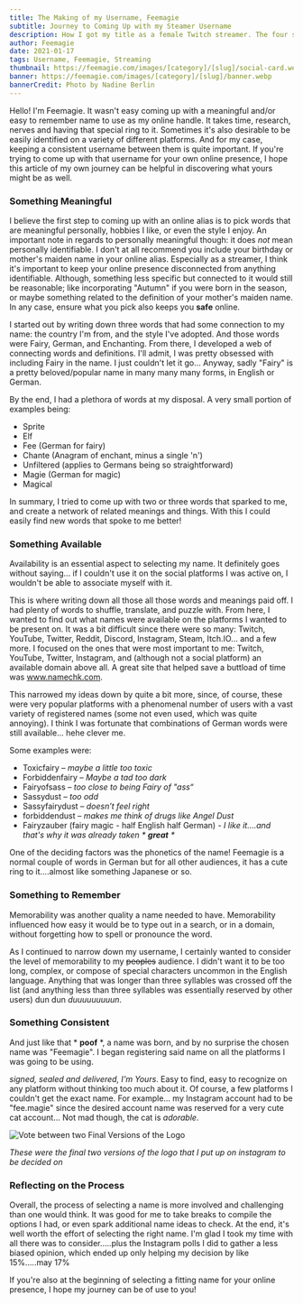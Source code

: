 ```yaml
---
title: The Making of my Username, Feemagie
subtitle: Journey to Coming Up with my Steamer Username
description: How I got my title as a female Twitch streamer. The four step journey I took to come up with that perfect username for my online presence across multiple platforms.
author: Feemagie
date: 2021-01-17
tags: Username, Feemagie, Streaming
thumbnail: https://feemagie.com/images/[category]/[slug]/social-card.webp
banner: https://feemagie.com/images/[category]/[slug]/banner.webp
bannerCredit: Photo by Nadine Berlin
---
```


Hello! I'm Feemagie. It wasn't easy coming up with a meaningful and/or easy to remember name to use as my online handle. It takes time, research, nerves and having that special ring to it. Sometimes it's also desirable to be easily identified on a variety of different platforms. And for my case, keeping a consistent username between them is quite important. If you're trying to come up with that username for your own online presence, I hope this article of my own journey can be helpful in discovering what yours might be as well.

### Something Meaningful

I believe the first step to coming up with an online alias is to pick words that are meaningful personally, hobbies I like, or even the style I enjoy. An important note in regards to personally meaningful though: it does *not* mean personally identifiable. I don't at all recommend you include your birthday or mother's maiden name in your online alias. Especially as a streamer, I think it's important to keep your online presence disconnected from anything identifiable. Although, something less specific but connected to it would still be reasonable; like incorporating "Autumn" if you were born in the season, or maybe something related to the definition of your mother's maiden name. In any case, ensure what you pick also keeps you **safe** online.

I started out by writing down three words that had some connection to my name: the country I'm from, and the style I've adopted. And those words were Fairy, German, and Enchanting. From there, I developed a web of connecting words and definitions. I'll admit, I was pretty obsessed with including Fairy in the name. I just couldn't let it go... Anyway, sadly "Fairy" is a pretty beloved/popular name in many many many forms, in English or German.

By the end, I had a plethora of words at my disposal. A very small portion of examples being:

* Sprite
* Elf
* Fee (German for fairy)
* Chante (Anagram of enchant, minus a single 'n')
* Unfiltered (applies to Germans being so straightforward)
* Magie (German for magic)
* Magical

In summary, I tried to come up with two or three words that sparked to me, and create a network of related meanings and things. With this I could easily find new words that spoke to me better!

### Something Available

Availability is an essential aspect to selecting my name. It definitely goes without saying... if I couldn't use it on the social platforms I was active on, I wouldn't be able to associate myself with it.

This is where writing down all those all those words and meanings paid off. I had plenty of words to shuffle, translate, and puzzle with. From here, I wanted to find out what names were available on the platforms I wanted to be present on. It was a bit difficult since there were so many: Twitch, YouTube, Twitter, Reddit, Discord, Instagram, Steam, Itch.IO... and a few more. I focused on the ones that were most important to me: Twitch, YouTube, Twitter, Instagram, and (although not a social platform) an available domain above all. A great site that helped save a buttload of time was www.namechk.com. 

This narrowed my ideas down by quite a bit more, since, of course, these were very popular platforms with a phenomenal number of users with a vast variety of registered names (some not even used, which was quite annoying). I think I was fortunate that combinations of German words were still available... hehe clever me. 

Some examples were:

* Toxicfairy – _maybe a little too toxic_
* Forbiddenfairy – _Maybe a tad too dark_
* Fairyofsass – _too close to being Fairy of "ass“_
* Sassydust – _too odd_
* Sassyfairydust – _doesn’t feel right_
* forbiddendust – _makes me think of drugs like Angel Dust_
* Fairyzauber (fairy magic - half English half German) - _I like it....and that's why it was already taken &#42; **great** &#42;_

One of the deciding factors was the phonetics of the name! Feemagie is a normal couple of words in German but for all other audiences, it has a cute ring to it….almost like something Japanese or so.

### Something to Remember

Memorability was another quality a name needed to have. Memorability influenced how easy it would be to type out in a search, or in a domain, without forgetting how to spell or pronounce the word.

As I continued to narrow down my username, I certainly wanted to consider the level of memorability to my ~~peoples~~ audience. I didn't want it to be too long, complex, or compose of special characters uncommon in the English language. Anything that was longer than three syllables was crossed off the list (and anything less than three syllables was essentially reserved by other users) dun dun *duuuuuuuuun*.

### Something Consistent

And just like that &#42; **poof** &#42;, a name was born, and by no surprise the chosen name was "Feemagie". I began registering said name on all the platforms I was going to be using. 

_*signed, sealed and delivered, I'm Yours*_. Easy to find, easy to recognize on any platform without thinking too much about it. Of course, a few platforms I couldn't get the exact name. For example... my Instagram account had to be "fee.magie" since the desired account name was reserved for a very cute cat account... Not mad though, the cat is _adorable_.

![Vote between two Final Versions of the Logo](/images/blog/logo_vote.webp "Final Versions of the Logo")

_These were the final two versions of the logo that I put up on instagram to be decided on_

### Reflecting on the Process

Overall, the process of selecting a name is more involved and challenging than one would think. It was good for me to take breaks to compile the options I had, or even spark additional name ideas to check. At the end, it's well worth the effort of selecting the right name. I'm glad I took my time with all there was to consider.....plus the Instagram polls I did to gather a less biased opinion, which ended up only helping my decision by like 15%.....may 17%

If you're also at the beginning of selecting a fitting name for your online presence, I hope my journey can be of use to you!
